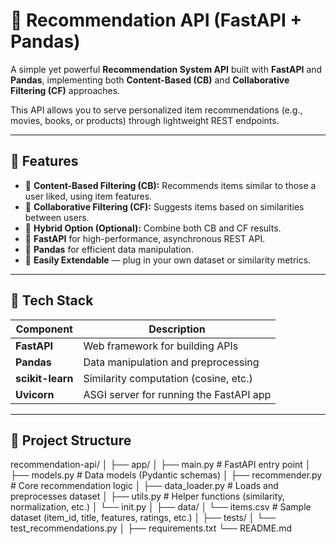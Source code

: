 # 🧠 Recommendation API (FastAPI + Pandas)

A simple yet powerful **Recommendation System API** built with **FastAPI** and **Pandas**, implementing both **Content-Based (CB)** and **Collaborative Filtering (CF)** approaches.  

This API allows you to serve personalized item recommendations (e.g., movies, books, or products) through lightweight REST endpoints.

---

## 🚀 Features

- 🔹 **Content-Based Filtering (CB):** Recommends items similar to those a user liked, using item features.
- 🔹 **Collaborative Filtering (CF):** Suggests items based on similarities between users.
- 🔹 **Hybrid Option (Optional):** Combine both CB and CF results.
- 🔹 **FastAPI** for high-performance, asynchronous REST API.
- 🔹 **Pandas** for efficient data manipulation.
- 🔹 **Easily Extendable** — plug in your own dataset or similarity metrics.

---

## 🧩 Tech Stack

| Component | Description |
|------------|--------------|
| **FastAPI** | Web framework for building APIs |
| **Pandas** | Data manipulation and preprocessing |
| **scikit-learn** | Similarity computation (cosine, etc.) |
| **Uvicorn** | ASGI server for running the FastAPI app |

---

## 📂 Project Structure

recommendation-api/
│
├── app/
│ ├── main.py # FastAPI entry point
│ ├── models.py # Data models (Pydantic schemas)
│ ├── recommender.py # Core recommendation logic
│ ├── data_loader.py # Loads and preprocesses dataset
│ ├── utils.py # Helper functions (similarity, normalization, etc.)
│ └── init.py
│
├── data/
│ └── items.csv # Sample dataset (item_id, title, features, ratings, etc.)
│
├── tests/
│ └── test_recommendations.py
│
├── requirements.txt
└── README.md